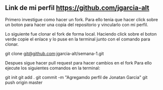 ## Link de mi perfil https://github.com/jgarcia-alt 

Primero investigue como hacer un fork. Para ello tenia que hacer click sobre un boton para hacer una copia del repositorio y vincularlo con mi perfil.

Lo siguiente fue clonar el fork de forma local. Haciendo click sobre el boton verde copie el enlace y lo puse en la terminal junto con el comando para clonar.

git clone git@github.com:jgarcia-alt/semana-1.git

Despues sigue hacer pull request para hacer cambios en el fork Para ello ejecute los siguientes comandos en la terminal:

git init
git add .
git commit -m "Agregamdo perfil de Jonatan Garcia"
git push origin master

